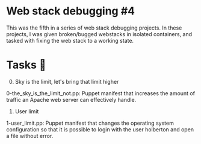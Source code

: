 # Web stack debugging #4
This was the fifth in a series of web stack debugging projects. In these projects, I was given broken/bugged webstacks in isolated containers, and tasked with fixing the web stack to a working state.

# Tasks 📃
0. Sky is the limit, let's bring that limit higher

0-the_sky_is_the_limit_not.pp: Puppet manifest that increases the amount of traffic an Apache web server can effectively handle.
1. User limit

1-user_limit.pp: Puppet manifest that changes the operating system configuration so that it is possible to login with the user holberton and open a file without error.
